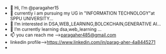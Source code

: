- 👋 Hi, I’m @paragaher15
- 🌱 currently i am pursuing my UG in "INFORMATION TECHNOLOGY"at SPPU UNIVERSITY... 
- 👀 I’m interested in DSA,WEB_LEARNING,BOLCKCHAIN,GENERATIVE AI...
- 🌱 I’m currently learning dsa,web_learning ...
- 📫 you can reach me -->paragaher485@gmail.com
- linkedin profile-->https://www.linkedin.com/in/parag-aher-4a8445271
- 

